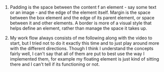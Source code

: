 1. Padding is the space between the content f an element - say some text or an image - and the edge of the element itself. Margin is the space between the box element and the edge of its parent element, or space between it and other elements. A border is more of a visual style that helps define an element, rather than manage the space it takes up.

2. My work flow always consists of me following along with the video to start, but I tried not to do it exactly this time and to just play around more with the different directions. Though I think I understand the concepts fairly well, I can't say that all of them are put to best use the way I implemented them, for example my floating element is just kind of sitting there and I can't tell if its functioning or not. 

